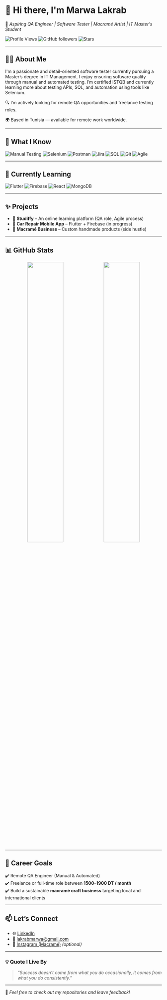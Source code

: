 # 👋 Hi there, I'm Marwa Lakrab

🎯 *Aspiring QA Engineer | Software Tester | Macramé Artist | IT Master's Student*

![Profile Views](https://komarev.com/ghpvc/?username=marwalakrab&style=flat-square)
![GitHub followers](https://img.shields.io/github/followers/marwalakrab?style=social)
![Stars](https://img.shields.io/github/stars/marwalakrab?style=social)

---

## 👩‍💻 About Me

I'm a passionate and detail-oriented software tester currently pursuing a Master’s degree in IT Management. I enjoy ensuring software quality through manual and automated testing. I’m certified ISTQB and currently learning more about testing APIs, SQL, and automation using tools like Selenium.

🔍 I’m actively looking for remote QA opportunities and freelance testing roles.

🌍 Based in Tunisia — available for remote work worldwide.

---

## 🧪 What I Know

![Manual Testing](https://img.shields.io/badge/Testing-Manual-informational?style=flat&logo=testing-library)
![Selenium](https://img.shields.io/badge/Selenium-Java-yellowgreen?style=flat&logo=selenium)
![Postman](https://img.shields.io/badge/API%20Testing-Postman-orange?style=flat&logo=postman)
![Jira](https://img.shields.io/badge/Tracking-Jira-blue?style=flat&logo=jira)
![SQL](https://img.shields.io/badge/Database-SQL-lightgrey?style=flat&logo=mysql)
![Git](https://img.shields.io/badge/Version%20Control-Git-orange?style=flat&logo=git)
![Agile](https://img.shields.io/badge/Agile-Scrum-brightgreen?style=flat&logo=agile)

---

## 🌱 Currently Learning

![Flutter](https://img.shields.io/badge/Mobile-Flutter-blue?style=flat&logo=flutter)
![Firebase](https://img.shields.io/badge/Backend-Firebase-yellow?style=flat&logo=firebase)
![React](https://img.shields.io/badge/Frontend-React-blue?style=flat&logo=react)
![MongoDB](https://img.shields.io/badge/Database-MongoDB-green?style=flat&logo=mongodb)

---

## ✨ Projects

- 🎯 **Studiffy** – An online learning platform (QA role, Agile process)
- 📱 **Car Repair Mobile App** – Flutter + Firebase (in progress)
- 🎨 **Macramé Business** – Custom handmade products (side hustle)

---

## 📊 GitHub Stats
<p align="center">
  <img src="https://github-readme-stats.vercel.app/api?username=marwa&theme=radical&show_icons=true&hide_border=true&border_radius=10" width="48%" />
  <img src="https://github-readme-streak-stats.herokuapp.com?user=marwa&theme=radical&hide_border=true&border_radius=10" width="48%" />
</p>

---

## 💼 Career Goals

✔️ Remote QA Engineer (Manual & Automated)  
✔️ Freelance or full-time role between **1500–1900 DT / month**  
✔️ Build a sustainable **macramé craft business** targeting local and international clients

---

## 📫 Let’s Connect

- 🌐 [LinkedIn](https://www.linkedin.com/in/marwa-lakrab/)
- 📧 lakrabmarwa@gmail.com
- 🧵 [Instagram (Macramé)](https://www.instagram.com/your-macrame-page/) *(optional)*

---

### 💡 Quote I Live By

> *“Success doesn’t come from what you do occasionally, it comes from what you do consistently.”*

---

🔁 *Feel free to check out my repositories and leave feedback!*
